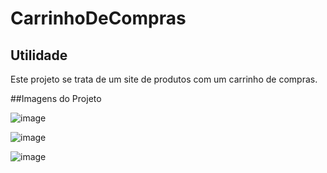 # CarrinhoDeCompras
## Utilidade
Este projeto se trata de um site de produtos com um carrinho de compras.

##Imagens do Projeto

![image](https://user-images.githubusercontent.com/70536827/198803073-8a2ab132-c740-4e0d-b590-391bf81c2b26.png)

![image](https://user-images.githubusercontent.com/70536827/198803386-d0fa3089-fbf1-4057-9b73-fb954e33a22f.png)

![image](https://user-images.githubusercontent.com/70536827/198803535-2c48d11f-cc26-48c3-b048-6d36b977ecd9.png)
